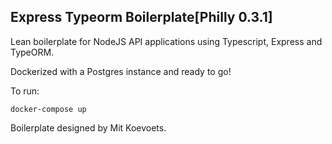 ## Express Typeorm Boilerplate[Philly 0.3.1]

Lean boilerplate for NodeJS API applications using Typescript, Express and TypeORM.

Dockerized with a Postgres instance and ready to go!

To run: 

```docker-compose up```

Boilerplate designed by Mit Koevoets.

